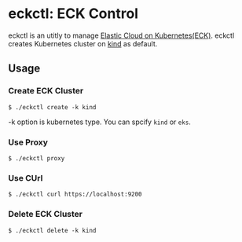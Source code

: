 # eckctl: ECK Control

eckctl is an utitly to manage [Elastic Cloud on Kubernetes(ECK)](https://www.elastic.co/guide/en/cloud-on-k8s/current/index.html).
eckctl creates Kubernetes cluster on [kind](https://kind.sigs.k8s.io/) as default.

## Usage

### Create ECK Cluster

```
$ ./eckctl create -k kind
```

-k option is kubernetes type. You can spcify `kind` or `eks`.

### Use Proxy

```
$ ./eckctl proxy
```

### Use CUrl

```
$ ./eckctl curl https://localhost:9200
```

### Delete ECK Cluster

```
$ ./eckctl delete -k kind
```

